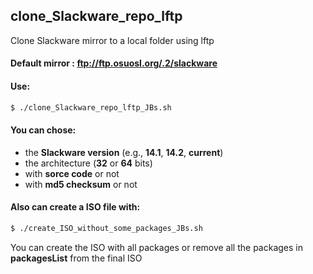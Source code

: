## clone_Slackware_repo_lftp
Clone Slackware mirror to a local folder using lftp

#### Default mirror : ftp://ftp.osuosl.org/.2/slackware

#### Use:
```sh
$ ./clone_Slackware_repo_lftp_JBs.sh
```

#### You can chose:
* the **Slackware version** (e.g., **14.1**, **14.2**, **current**)
* the architecture (**32** or **64** bits)
* with **sorce code** or not
* with **md5 checksum** or not

#### Also can create a ISO file with:

```sh
$ ./create_ISO_without_some_packages_JBs.sh
```
You can create the ISO with all packages or remove all the packages in **packagesList** from the final ISO
